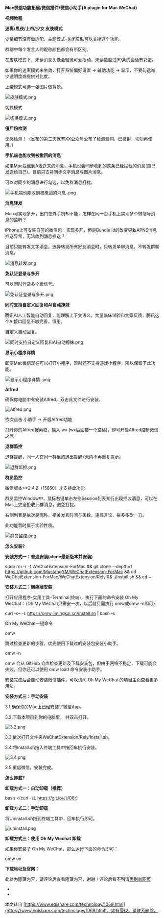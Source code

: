 **Mac微信功能拓展/微信插件/微信小助手(A plugin for Mac WeChat)**

**视频教程**

**迷离/黑夜/上帝/少女 皮肤模式**

少量细节没有做适配，主题模式-关闭皮肤可以关掉这个功能。

群聊中每个发言人的昵称颜色都会有所区别。

在皮肤模式下，未读消息头像会轻微可爱摇动，未读数超过99条的会话有彩蛋。

如果你的迷离模式未生效，打开系统偏好设置 -> 辅助功能 -> 显示，不要勾选减少透明度或提供对比度。

上帝模式可选一张图片做背景。

![皮肤模式.png](https://www.eqishare.com/zb_users/upload/2023/04/202304271682600538636063.png)

切换模式

![切换模式.png](https://www.eqishare.com/zb_users/upload/2023/04/202304271682600615153334.png)

**僵尸粉检测**

无感检测！（发布的第三天就有XX公众号公布了检测漏洞，已被封，切勿再使用。）

**手机端也能收到被撤回的消息**

如果Mac拦截到A发送来的消息，手机也会同步收到的这条已经拦截的消息(自己发送给自己)。目前只支持同步文字消息与图片消息。

可以对同步的消息进行勾选，以免群消息打扰。

![手机端也能收到被撤回的消息 .png](https://www.eqishare.com/zb_users/upload/2023/04/202304271682600932261049.png)

**消息转发**

Mac可实现多开，出门在外手机却不能，怎样在同一台手机上实现多个微信号消息的监听？

iPhone上可安装自签的微信包，实现多开，但是Bundle Id的改变导致APNS消息推送异常，无法收到消息推送？

目前只能转发文字消息。选择转发所有好友消息时，只转发单聊消息，不转发群聊消息。

![消息转发.png](https://www.eqishare.com/zb_users/upload/2023/04/202304271682600707557680.png)

**免认证登录与多开**

可以同时登录多个微信号。

![免认证登录与多开.png](https://www.eqishare.com/zb_users/upload/2023/04/202304271682600727566821.png)

**同时支持自定义回复和AI自动撩妹**

腾讯AI人工智能自动回复，能理解上下文语义。大量临床试验和大家反馈，腾讯这个AI接口回复不够完善，慎用。

自定义自动回复。

![同时支持自定义回复和AI自动撩妹.png](https://www.eqishare.com/zb_users/upload/2023/04/202304271682600744814874.png)

**显示小程序详情**

即便Mac微信现在可以打开小程序，暂时还不支持游戏小程序，所以保留了此功能。

![显示小程序详情 .png](https://www.eqishare.com/zb_users/upload/2023/04/202304271682600760684965.png)

**Alfred**

确保你电脑中有安装Alfred，双击此文件进行安装。

![Alfred.png](https://www.eqishare.com/zb_users/upload/2023/04/202304271682600774225462.png)

依次点击 小助手 -> 开启Alfred功能

打开你的Alfred搜索框，输入 wx (wx后面接一个空格)，即可开启Alfred控制微信之旅

**退群监控**

退群提醒，同一人在同一群里的退出提醒7天内不再重复提示。

![退群监控.png](https://www.eqishare.com/zb_users/upload/2023/04/202304271682600788730012.png)

**群员监控**

微信版本>=2.4.2（15650）才支持此功能。

群员监控Window中，鼠标右键单击左侧Session列表某行出现拒收消息，可以在Mac上完全拒收此群消息，避免打扰。

右侧列表是依次是昵称、相关发言时间与条数、违规言论、拼多多砍一刀。

此功能暂时属于实验性质。

![群员监控.png](https://www.eqishare.com/zb_users/upload/2023/04/202304271682600804205064.png)

**怎么安装?**

**安装方式一：普通安装(clone最新版本并安装)**

sudo rm -r -f WeChatExtension-ForMac && git clone --depth=1 https://github.com/MustangYM/WeChatExtension-ForMac && cd WeChatExtension-ForMac/WeChatExtension/Rely && ./Install.sh && cd ~

**安装方式二：懒癌版安装**

打开应用程序-实用工具-Terminal(终端)，执行下面的命令安装 Oh My WeChat：（Oh My WeChat只需安一次，以后就只需执行 omw或omw -n即可）

curl -o- -L https://omw.limingkai.cn/install.sh | bash -s

Oh My WeChat一键命令

omw

跳过检查更新的步骤，优先使用下载过的安装包安装小助手。

omw -n

omw 会从 GitHub 仓库检查更新及下载安装包，但由于网络不稳定，下载可能会失败，但你还可以使用 omw load 命令安装小助手。

安装完成后会自动安装微信插件，可以访问 Oh My WeChat 的项目主页查看更多用法。

**安装方式三：手动安装**

3.1.确保你的Mac上已经安装了微信App。

3.2.下载本项目到你的电脑里， 并双击打开。

![3.2.png](https://www.eqishare.com/zb_users/upload/2023/04/202304271682601921158536.png)

3.3.依次打开文件夹WeChatExtension/Rely/Install.sh。

3.4.将Install.sh拖入终端工具中按回车执行安装。

![3.4.png](https://www.eqishare.com/zb_users/upload/2023/04/202304271682601945845426.png)

3.5.重启微信，安装完成。

**怎么卸载?**

**卸载方式一：自动卸载（推荐）**

bash <(curl -sL https://git.io/JUO6r)

**卸载方式二：手动卸载**

将Uninstall.sh拖到终端工具中，回车执行即可。

![uninstall.png](https://www.eqishare.com/zb_users/upload/2023/04/202304271682601964510076.png)

**卸载方式三：使用 Oh My Wechat 卸载**

如果你安装了 Oh My WeChat，那么运行下面的命令即可：

omw un

**下载地址及官网：**

此处为隐藏内容，请评论后查看隐藏内容，谢谢！评论后看不到请[再刷新网页](javascript:location.reload();)

-

-

本文转自 [https://www.eqishare.com/technology/1069.html](https://www.eqishare.com/technology/1069.html)，如有侵权，请联系删除。